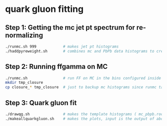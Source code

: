 # quark gluon fitting

## Step 1: Getting the mc jet pt spectrum for re-normalizing

```bash
./runmc.sh 999            # makes jet pt histograms
./haddpyreweight.sh       # combines mc and PbPb data histograms to create weight files , input is output of above line and all files in v3syst/nominal/
```

## Step 2: Running ffgamma on MC

```bash
./runmc.sh                # run FF on MC in the bins configured inside
mkdir tmp_closure
cp closure_* tmp_closure  # just to backup mc histograms since runmc takes a while to run on all the bins
```

## Step 3: Quark gluon fit

```bash
./drawqg.sh               # makes the template histograms ( mc_pbpb.root ), input is closure_*.root and v3syst/nominal/
./makeallquarkgluon.sh    # makes the plots, input is the output of above , mc_pbpb.root
```


